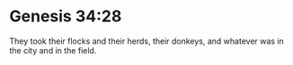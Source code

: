 # Genesis 34:28

They took their flocks and their herds, their donkeys, and whatever was in the city and in the field.
